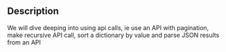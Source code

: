 ## Description
We will dive deeping into using api calls, ie use an API with pagination, make recursive API call, sort a dictionary by value and parse JSON results from an API
